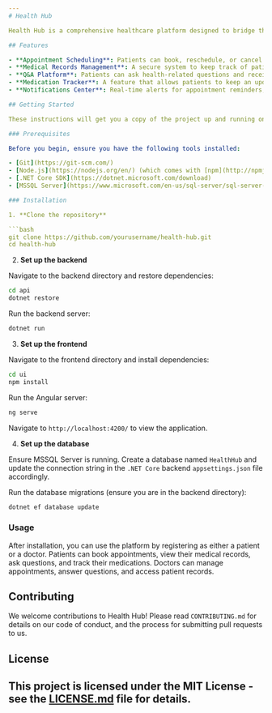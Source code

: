 ```yaml
---
# Health Hub

Health Hub is a comprehensive healthcare platform designed to bridge the gap between patients and doctors. Health Hub facilitates easy appointment scheduling, maintains detailed patient medical records, offers a Q&A platform for immediate queries, and manages medication lists along with timely notifications. Built with Angular for the frontend, .NET 7 for the backend, and MSSQL for database management, Health Hub aims to streamline the healthcare process for both patients and medical professionals.

## Features

- **Appointment Scheduling**: Patients can book, reschedule, or cancel appointments with doctors.
- **Medical Records Management**: A secure system to keep track of patient visits, diagnoses, and treatments over time.
- **Q&A Platform**: Patients can ask health-related questions and receive expert answers from doctors.
- **Medication Tracker**: A feature that allows patients to keep an updated list of medications and receive refill reminders.
- **Notifications Center**: Real-time alerts for appointment reminders, health tips, and answers to queries.

## Getting Started

These instructions will get you a copy of the project up and running on your local machine for development and testing purposes.

### Prerequisites

Before you begin, ensure you have the following tools installed:

- [Git](https://git-scm.com/)
- [Node.js](https://nodejs.org/en/) (which comes with [npm](http://npmjs.com/))
- [.NET Core SDK](https://dotnet.microsoft.com/download)
- [MSSQL Server](https://www.microsoft.com/en-us/sql-server/sql-server-downloads)

### Installation

1. **Clone the repository**

```bash
git clone https://github.com/yourusername/health-hub.git
cd health-hub
```

2. **Set up the backend**

Navigate to the backend directory and restore dependencies:

```bash
cd api
dotnet restore
```

Run the backend server:

```bash
dotnet run
```

3. **Set up the frontend**

Navigate to the frontend directory and install dependencies:

```bash
cd ui
npm install
```

Run the Angular server:

```bash
ng serve
```

Navigate to `http://localhost:4200/` to view the application.

4. **Set up the database**

Ensure MSSQL Server is running. Create a database named `HealthHub` and update the connection string in the `.NET Core` backend `appsettings.json` file accordingly.

Run the database migrations (ensure you are in the backend directory):

```bash
dotnet ef database update
```

### Usage

After installation, you can use the platform by registering as either a patient or a doctor. Patients can book appointments, view their medical records, ask questions, and track their medications. Doctors can manage appointments, answer questions, and access patient records.

## Contributing

We welcome contributions to Health Hub! Please read `CONTRIBUTING.md` for details on our code of conduct, and the process for submitting pull requests to us.

## License

This project is licensed under the MIT License - see the [LICENSE.md](LICENSE) file for details.
---
```

